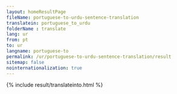 ```yaml
---
layout: homeResultPage
fileName: portuguese-to-urdu-sentence-translation
translatein: portuguese_to_urdu
folderName : translate
lang: ur
from: pt
to: ur
langname: portuguese-to
permalink: /ur/portuguese-to-urdu-sentence-translation/result
sitemap: false
nointernationalization: true
---
```

{% include result/translateinto.html %}

<script src="/js/result/translation.js" data-foldername="{{page.folderName}}" data-lang="{{page.lang}}"></script>

